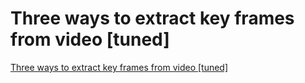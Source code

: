# Three ways to extract key frames from video [tuned]
[Three ways to extract key frames from video [tuned]](https://aiwithcloud.com/2022/09/19/three_ways_to_extract_key_frames_from_video_tuned/)